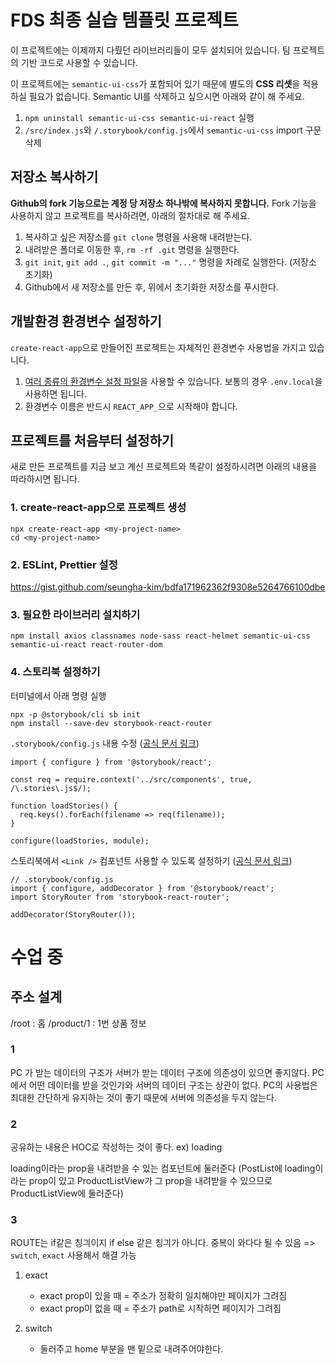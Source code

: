 # FDS 최종 실습 템플릿 프로젝트

이 프로젝트에는 이제까지 다뤘던 라이브러리들이 모두 설치되어 있습니다. 팀 프로젝트의 기반 코드로 사용할 수 있습니다.

이 프로젝트에는 `semantic-ui-css`가 포함되어 있기 때문에 별도의 **CSS 리셋**을 적용하실 필요가 없습니다. Semantic UI를 삭제하고 싶으시면 아래와 같이 해 주세요.

1. `npm uninstall semantic-ui-css semantic-ui-react` 실행
2. `/src/index.js`와 `/.storybook/config.js`에서 `semantic-ui-css` import 구문 삭제

## 저장소 복사하기

**Github의 fork 기능으로는 계정 당 저장소 하나밖에 복사하지 못합니다.** Fork 기능을 사용하지 않고 프로젝트를 복사하려면, 아래의 절차대로 해 주세요.

1. 복사하고 싶은 저장소를 `git clone` 명령을 사용해 내려받는다.
1. 내려받은 폴더로 이동한 후, `rm -rf .git` 명령을 실행한다.
1. `git init`, `git add .`, `git commit -m "..."` 명령을 차례로 실행한다. (저장소 초기화)
1. Github에서 새 저장소를 만든 후, 위에서 초기화한 저장소를 푸시한다.

## 개발환경 환경변수 설정하기

`create-react-app`으로 만들어진 프로젝트는 자체적인 환경변수 사용법을 가지고 있습니다.

1. [여러 종류의 환경변수 설정 파일](https://facebook.github.io/create-react-app/docs/adding-custom-environment-variables#what-other-env-files-can-be-used)을 사용할 수 있습니다. 보통의 경우 `.env.local`을 사용하면 됩니다.
1. 환경변수 이름은 반드시 `REACT_APP_`으로 시작해야 합니다.

## 프로젝트를 처음부터 설정하기

새로 만든 프로젝트를 지금 보고 계신 프로젝트와 똑같이 설정하시려면 아래의 내용을 따라하시면 됩니다.

### 1. create-react-app으로 프로젝트 생성

```
npx create-react-app <my-project-name>
cd <my-project-name>
```

### 2. ESLint, Prettier 설정

https://gist.github.com/seungha-kim/bdfa171962362f9308e5264766100dbe

### 3. 필요한 라이브러리 설치하기

```
npm install axios classnames node-sass react-helmet semantic-ui-css semantic-ui-react react-router-dom
```

### 4. 스토리북 설정하기

터미널에서 아래 명령 실행

```
npx -p @storybook/cli sb init
npm install --save-dev storybook-react-router
```

`.storybook/config.js` 내용 수정 ([공식 문서 링크](https://storybook.js.org/basics/writing-stories/#loading-stories-dynamically))

```
import { configure } from '@storybook/react';

const req = require.context('../src/components', true, /\.stories\.js$/);

function loadStories() {
  req.keys().forEach(filename => req(filename));
}

configure(loadStories, module);
```

스토리북에서 `<Link />` 컴포넌트 사용할 수 있도록 설정하기 ([공식 문서 링크](https://github.com/gvaldambrini/storybook-router/tree/master/packages/react))

```
// .storybook/config.js
import { configure, addDecorator } from '@storybook/react';
import StoryRouter from 'storybook-react-router';

addDecorator(StoryRouter());
```

# 수업 중

## 주소 설계

/root : 홈
/product/1 : 1번 상품 정보

### 1

PC 가 받는 데이터의 구조가 서버가 받는 데이터 구조에 의존성이 있으면 좋지않다.
PC에서 어떤 데이터를 받을 것인가와 서버의 데이터 구조는 상관이 없다.
PC의 사용법은 최대한 간단하게 유지하는 것이 좋기 때문에 서버에 의존성을 두지 않는다.

### 2

공유하는 내용은 HOC로 작성하는 것이 좋다.
ex) loading

loading이라는 prop을 내려받을 수 있는 컴포넌트에 둘러준다 (PostList에 loading이라는 prop이 있고 ProductListView가 그 prop을 내려받을 수 있으므로 ProductListView에 둘러준다)

### 3

ROUTE는 if같은 칭긔이지 if else 같은 칭긔가 아니다. 중복이 와다다 될 수 있음 => `switch`, `exact` 사용해서 해결 가능

1. exact

   - exact prop이 있을 때 = 주소가 정확히 일치해야만 페이지가 그려짐
   - exact prop이 없을 때 = 주소가 path로 시작하면 페이지가 그려짐

1. switch
   - 둘러주고 home 부분을 맨 밑으로 내려주어야한다.
